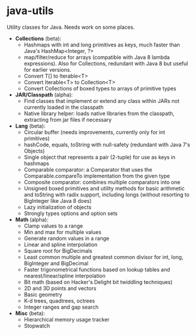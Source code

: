 java-utils
==========

Utility classes for Java. Needs work on some places.

 * **Collections** (beta):
     * Hashmaps with int and long primitives as keys, much faster than Java's HashMap&lt;Integer, ?>
     * map/filter/reduce for arrays (compatible with Java 8 lambda expressions). Also for Collections, redundant with Java 8 but useful for earlier versions.
     * Convert T[] to Iterable&lt;T>
     * Convert Iterable&lt;T> to Collection&lt;T>
     * Convert Collections of boxed types to arrays of primitive types
 * **JAR/Classpath** (alpha):
     * Find classes that implement or extend any class within JARs not currently loaded in the classpath
     * Native library helper: loads native libraries from the classpath, extracting from jar files if necessary
 * **Lang** (beta):
     * Circular buffer (needs improvements, currently only for int primitives)
     * hashCode, equals, toString with null-safety (redundant with Java 7's Objects)
     * Single object that represents a pair (2-tuple) for use as keys in hashmaps
     * Comparable comparator: a Comparator that uses the Comparable.compareTo implementation from the given type
     * Composite comparator: combines multiple comparators into one
     * Unsigned boxed primitives and utility methods for basic arithmetic and toString with radix support, including longs (without resorting to BigInteger like Java 8 does)
     * Lazy initialization of objects
     * Strongly types options and option sets
 * **Math** (alpha):
     * Clamp values to a range
     * Min and max for multiple values
     * Generate random values in a range
     * Linear and spline interpolation
     * Square root for BigDecimals
     * Least common multiple and greatest common divisor for int, long, BigInteger and BigDecimal
     * Faster trigonometrical functions based on lookup tables and nearest/linear/spline interpolation
     * Bit math (based on Hacker's Delight bit twiddling techniques)
     * 2D and 3D points and vectors
     * Basic geometry
     * K-d trees, quadtrees, octrees
     * Integer ranges and gap search
 * **Misc** (beta):
     * Hierarchical memory usage tracker
     * Stopwatch
 